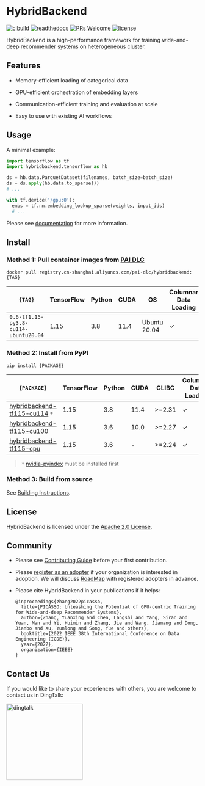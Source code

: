 # HybridBackend

[![cibuild](https://github.com/alibaba/HybridBackend/actions/workflows/cibuild.yaml/badge.svg?branch=main&event=push)](https://github.com/alibaba/HybridBackend/actions/workflows/cibuild.yaml)
[![readthedocs](https://readthedocs.org/projects/hybridbackend/badge/?version=latest)](https://hybridbackend.readthedocs.io/en/latest/?badge=latest)
[![PRs Welcome](https://img.shields.io/badge/PRs-welcome-brightgreen.svg)](http://makeapullrequest.com)
[![license](https://img.shields.io/badge/License-Apache%202.0-brightgreen.svg)](https://opensource.org/licenses/Apache-2.0)

HybridBackend is a high-performance framework for training wide-and-deep
recommender systems on heterogeneous cluster.

## Features

- Memory-efficient loading of categorical data

- GPU-efficient orchestration of embedding layers

- Communication-efficient training and evaluation at scale

- Easy to use with existing AI workflows

## Usage

A minimal example:

```python
import tensorflow as tf
import hybridbackend.tensorflow as hb

ds = hb.data.ParquetDataset(filenames, batch_size=batch_size)
ds = ds.apply(hb.data.to_sparse())
# ...

with tf.device('/gpu:0'):
  embs = tf.nn.embedding_lookup_sparse(weights, input_ids)
  # ...
```

Please see [documentation](https://hybridbackend.readthedocs.io/en/latest/) for
more information.

## Install

### Method 1: Pull container images from [PAI DLC](https://www.aliyun.com/activity/bigdata/pai-dlc)

`docker pull registry.cn-shanghai.aliyuncs.com/pai-dlc/hybridbackend:{TAG}`

`{TAG}` | TensorFlow | Python  | CUDA | OS | Columnar Data Loading | Embedding Orchestration | Hybrid Parallelism
------- | ---------- | ------- | ---- | ----- | ------------ | ----------------------- | ------------------
`0.6-tf1.15-py3.8-cu114-ubuntu20.04` | 1.15 | 3.8 | 11.4 | Ubuntu 20.04 | &check; | &check; | &check;

### Method 2: Install from PyPI

`pip install {PACKAGE}`

`{PACKAGE}` | TensorFlow | Python  | CUDA | GLIBC | Columnar Data Loading | Embedding Orchestration | Hybrid Parallelism
----------- | ---------- | ------- | ---- | ----- | ------------ | ----------------------- | ------------------
[hybridbackend-tf115-cu114](https://pypi.org/project/hybridbackend-tf115-cu114/) `*` | 1.15 | 3.8 | 11.4 | >=2.31 | &check; | &check; | &check;
[hybridbackend-tf115-cu100](https://pypi.org/project/hybridbackend-tf115-cu100/) | 1.15 | 3.6 | 10.0 | >=2.27 | &check; | &check; | &cross;
[hybridbackend-tf115-cpu](https://pypi.org/project/hybridbackend-tf115-cpu/) | 1.15 | 3.6 | - | >=2.24 | &check; | &cross; | &cross;

> `*` [nvidia-pyindex](https://pypi.org/project/nvidia-pyindex/) must be installed first

### Method 3: Build from source

See [Building Instructions](https://github.com/alibaba/HybridBackend/blob/main/BUILD.md).

## License

HybridBackend is licensed under the [Apache 2.0 License](LICENSE).

## Community

- Please see [Contributing Guide](https://github.com/alibaba/HybridBackend/blob/main/CONTRIBUTING.md)
before your first contribution.

- Please [register as an adopter](https://github.com/alibaba/HybridBackend/blob/main/ADOPTERS.md)
if your organization is interested in adoption. We will discuss
[RoadMap](https://github.com/alibaba/HybridBackend/blob/main/ROADMAP.md) with
registered adopters in advance.

- Please cite HybridBackend in your publications if it helps:

  ```text
  @inproceedings{zhang2022picasso,
    title={PICASSO: Unleashing the Potential of GPU-centric Training for Wide-and-deep Recommender Systems},
    author={Zhang, Yuanxing and Chen, Langshi and Yang, Siran and Yuan, Man and Yi, Huimin and Zhang, Jie and Wang, Jiamang and Dong, Jianbo and Xu, Yunlong and Song, Yue and others},
    booktitle={2022 IEEE 38th International Conference on Data Engineering (ICDE)},
    year={2022},
    organization={IEEE}
  }
  ```

## Contact Us

If you would like to share your experiences with others, you are welcome to
contact us in DingTalk:

[<img src="https://github.com/alibaba/HybridBackend/raw/main/images/dingtalk.png" alt="dingtalk" width="200"/>](https://h5.dingtalk.com/circle/healthCheckin.html?dtaction=os&corpId=ding14f3e2ea4b79994cadf6428847a62d4a&51951ad=a84b419&cbdbhh=qwertyuiop)
